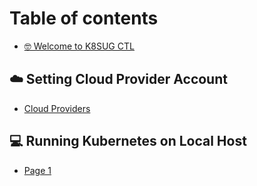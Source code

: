# Table of contents

* [🤓 Welcome to K8SUG CTL](README.md)

## ☁️ Setting Cloud Provider Account

* [Cloud Providers](setting-cloud-provider-account/cloud-providers.md)

## 💻 Running Kubernetes on Local Host

* [Page 1](running-kubernetes-on-local-host/page-1.md)
